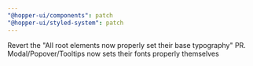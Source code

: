 ```yaml
---
"@hopper-ui/components": patch
"@hopper-ui/styled-system": patch
---
```


Revert the "All root elements now properly set their base typography" PR. Modal/Popover/Tooltips now sets their fonts properly themselves

